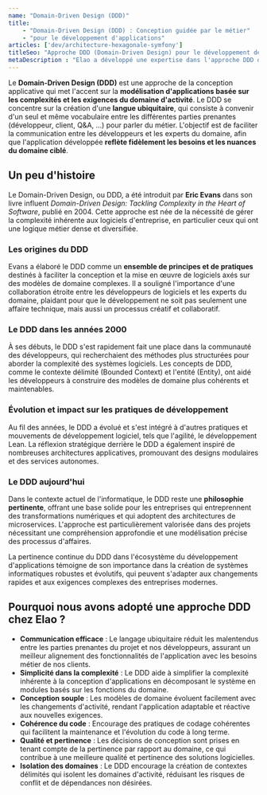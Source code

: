 ```yaml
---
name: "Domain-Driven Design (DDD)"
title:
    - "Domain-Driven Design (DDD) : Conception guidée par le métier"
    - "pour le développement d'applications"
articles: ['dev/architecture-hexagonale-symfony']
titleSeo: "Approche DDD (Domain-Driven Design) pour le développement de votre applicatif web - Elao"
metaDescription : "Elao a développé une expertise dans l'approche DDD de ses applications, qui place le métier (domaine) au coeur de la réflexion. Nous pouvons vous accompagner grâce à notre expertise technique du Domain-Driven Design."
---
```


Le **Domain-Driven Design (DDD)** est une approche de la conception applicative qui met l'accent sur la **modélisation d'applications basée sur les complexités et les exigences du domaine d'activité**. Le DDD se concentre sur la création d'une **langue ubiquitaire**, qui consiste à convenir d'un seul et même vocabulaire entre les différentes parties prenantes (développeur, client, Q&A, …) pour parler du métier.
L'objectif est de faciliter la communication entre les développeurs et les experts du domaine, afin que l'application développée **reflète fidèlement les besoins et les nuances du domaine ciblé**.

## Un peu d'histoire

Le Domain-Driven Design, ou DDD, a été introduit par **Eric Evans** dans son livre influent _Domain-Driven Design: Tackling Complexity in the Heart of Software_, publié en 2004. Cette approche est née de la nécessité de gérer la complexité inhérente aux logiciels d'entreprise, en particulier ceux qui ont une logique métier dense et diversifiée.

### Les origines du DDD

Evans a élaboré le DDD comme un **ensemble de principes et de pratiques** destinés à faciliter la conception et la mise en œuvre de logiciels axés sur des modèles de domaine complexes. Il a souligné l'importance d'une collaboration étroite entre les développeurs de logiciels et les experts du domaine, plaidant pour que le développement ne soit pas seulement une affaire technique, mais aussi un processus créatif et collaboratif.

### Le DDD dans les années 2000

À ses débuts, le DDD s'est rapidement fait une place dans la communauté des développeurs, qui recherchaient des méthodes plus structurées pour aborder la complexité des systèmes logiciels. Les concepts de DDD, comme le contexte délimité (Bounded Context) et l'entité (Entity), ont aidé les développeurs à construire des modèles de domaine plus cohérents et maintenables.

### Évolution et impact sur les pratiques de développement

Au fil des années, le DDD a évolué et s'est intégré à d'autres pratiques et mouvements de développement logiciel, tels que l'agilité, le développement Lean. La réflexion stratégique derrière le DDD a également inspiré de nombreuses architectures applicatives, promouvant des designs modulaires et des services autonomes.

### Le DDD aujourd'hui

Dans le contexte actuel de l'informatique, le DDD reste une **philosophie pertinente**, offrant une base solide pour les entreprises qui entreprennent des transformations numériques et qui adoptent des architectures de microservices. L'approche est particulièrement valorisée dans des projets nécessitant une compréhension approfondie et une modélisation précise des processus d'affaires.

La pertinence continue du DDD dans l'écosystème du développement d'applications témoigne de son importance dans la création de systèmes informatiques robustes et évolutifs, qui peuvent s'adapter aux changements rapides et aux exigences complexes des entreprises modernes.

## Pourquoi nous avons adopté une approche DDD chez Elao ?

- **Communication efficace** : Le langage ubiquitaire réduit les malentendus entre les parties prenantes du projet et nos développeurs, assurant un meilleur alignement des fonctionnalités de l'application avec les besoins métier de nos clients.
- **Simplicité dans la complexité** : Le DDD aide à simplifier la complexité inhérente à la conception d'applications en décomposant le système en modules basés sur les fonctions du domaine.
- **Conception souple** : Les modèles de domaine évoluent facilement avec les changements d'activité, rendant l'application adaptable et réactive aux nouvelles exigences.
- **Cohérence du code** : Encourage des pratiques de codage cohérentes qui facilitent la maintenance et l'évolution du code à long terme.
- **Qualité et pertinence** : Les décisions de conception sont prises en tenant compte de la pertinence par rapport au domaine, ce qui contribue à une meilleure qualité et pertinence des solutions logicielles.
- **Isolation des domaines** : Le DDD encourage la création de contextes délimités qui isolent les domaines d'activité, réduisant les risques de conflit et de dépendances non désirées.
